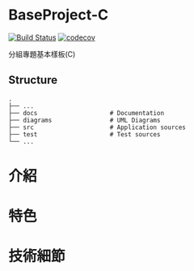 # BaseProject-C
[![Build Status](https://travis-ci.org/1081-FCU-SE/BaseProject.svg?branch=master)](https://travis-ci.org/1081-FCU-SE/BaseProject)
[![codecov](https://codecov.io/gh/1081-FCU-SE/BaseProject/branch/master/graph/badge.svg)](https://codecov.io/gh/1081-FCU-SE/BaseProject)

分組專題基本樣板(C)

## Structure
```
.
├── ...
├── docs                    # Documentation
├── diagrams                # UML Diagrams
├── src                     # Application sources
├── test                    # Test sources
└── ...
```

# 介紹


# 特色


# 技術細節
